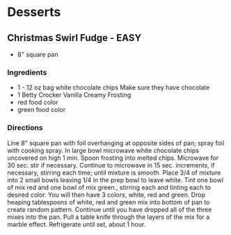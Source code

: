 # Desserts

## Christmas Swirl Fudge - EASY

* 8" square pan

### Ingredients

* 1 - 12 oz bag white chocolate chips Make sure they have chocolate
* 1 Betty Crocker Vanilla Creamy Frosting
* red food color
* green food color

### Directions

Line 8" square pan with foil overhanging at opposite sides of pan; spray foil with cooking spray.
In large bowl microwave white chocolate chips uncovered on high 1 min. Spoon frosting into melted chips. Microwave for 30 sec. stir if necessary. Continue to microwave in 15 sec. increments, if necessary, stirring each time; until mixture is smooth. Place 3/4 of mixture into 2 small bowls leaving 1/4 in the prep bowl to leave white. Tint one bowl of mix red and one bowl of mix green., stirring each and tinting each to desired color. You will then have 3 colors, white, red and green. Drop heaping tablespoons of white, red and green mix into bottom of pan to create random pattern. Continue until you have dropped all of the three mixes into the pan. Pull a table knife through the layers of the mix for a marble effect. Refrigerate until set, about 1 hour.
